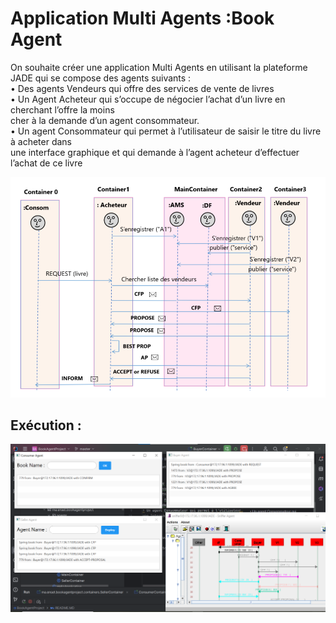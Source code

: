 <h1>Application Multi Agents :Book Agent </h1>

<p>
On souhaite créer une application Multi Agents en utilisant la plateforme JADE qui se compose des
agents suivants : <br>
• Des agents Vendeurs qui offre des services de vente de livres<br>
• Un Agent Acheteur qui s’occupe de négocier l’achat d’un livre en cherchant l’offre la moins<br>
cher à la demande d’un agent consommateur.<br>
• Un agent Consommateur qui permet à l’utilisateur de saisir le titre du livre à acheter dans <br>
une interface graphique et qui demande à l’agent acheteur d’effectuer l’achat de ce livre <br>
</p>


<img src="screenshots/img.png" alt="">

<h2>Exécution : </h2>
<img src="screenshots/img_1.png">
